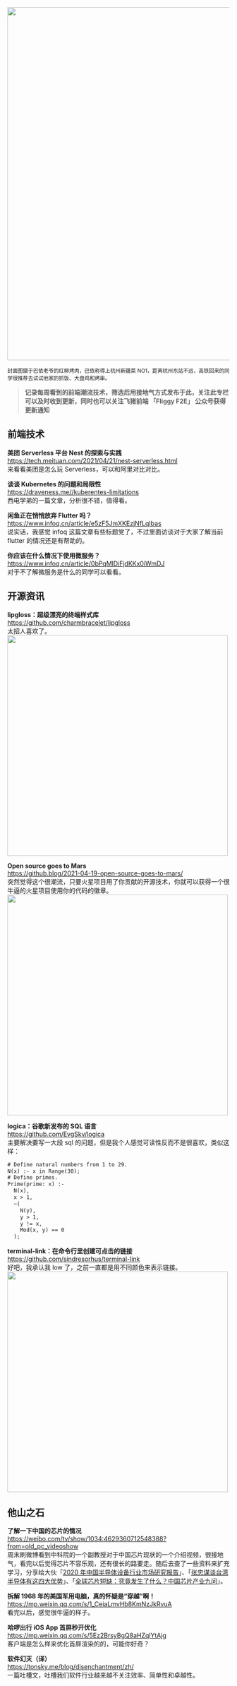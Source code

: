<img src=https://qpluspicture.oss-cn-beijing.aliyuncs.com/QCNGj5/IMG_4629.JPG width=800/>  

<small>封面图摄于巴依老爷的红柳烤肉，巴依称得上杭州新疆菜 NO1，距离杭州东站不远，高铁回来的同学很推荐去试试他家的抓饭、大盘鸡和烤串。</small>  

> **记录每周看到的前端潮流技术，筛选后用接地气方式发布于此，关注此专栏可以及时收到更新，同时也可以关注飞猪前端 「Fliggy F2E」 公众号获得更新通知**  

## 前端技术

**美团 Serverless 平台 Nest 的探索与实践**  
<https://tech.meituan.com/2021/04/21/nest-serverless.html>  
来看看美团是怎么玩 Serverless，可以和阿里对比对比。

**谈谈 Kubernetes 的问题和局限性**  
<https://draveness.me//kuberentes-limitations>  
西电学弟的一篇文章，分析很不错，值得看。

**闲鱼正在悄悄放弃 Flutter 吗？**  
<https://www.infoq.cn/article/e5zF5JmXKEzjNfLqIbas>  
说实话，我感觉 infoq 这篇文章有些标题党了，不过里面访谈对于大家了解当前 flutter 的情况还是有帮助的。

**你应该在什么情况下使用微服务？**  
<https://www.infoq.cn/article/0bPqMlDiFjdKKx0iWmDJ>  
对于不了解微服务是什么的同学可以看看。

## 开源资讯

**lipgloss：超级漂亮的终端样式库**  
<https://github.com/charmbracelet/lipgloss>  
太招人喜欢了。  
<img src=https://qpluspicture.oss-cn-beijing.aliyuncs.com/e5mRly/1.png width=500/>  

**Open source goes to Mars**  
<https://github.blog/2021-04-19-open-source-goes-to-mars/>  
突然觉得这个很潮流，只要火星项目用了你贡献的开源技术，你就可以获得一个很牛逼的火星项目使用你的代码的徽章。  
<img src=https://qpluspicture.oss-cn-beijing.aliyuncs.com/o3sHNt/mars2020achievement_blog.gif width=500/>  

**logica：谷歌新发布的 SQL 语言**  
<https://github.com/EvgSkv/logica>  
主要解决要写一大段 sql 的问题，但是我个人感觉可读性反而不是很喜欢，类似这样：

```txt
# Define natural numbers from 1 to 29.
N(x) :- x in Range(30);
# Define primes.
Prime(prime: x) :-
  N(x),
  x > 1,
  ~(
    N(y),
    y > 1,
    y != x,
    Mod(x, y) == 0
  );
```

**terminal-link：在命令行里创建可点击的链接**  
<https://github.com/sindresorhus/terminal-link>  
好吧，我承认我 low 了，之前一直都是用不同颜色来表示链接。  
<img src=https://qpluspicture.oss-cn-beijing.aliyuncs.com/VW0GMZ/screenshot.gif width=500/>  

## 他山之石

**了解一下中国的芯片的情况**  
<https://weibo.com/tv/show/1034:4629360712548388?from=old_pc_videoshow>  
周末刷微博看到中科院的一个副教授对于中国芯片现状的一个介绍视频，很接地气，看完以后觉得芯片不容乐观，还有很长的路要走。随后去查了一些资料来扩充学习，分享给大伙「[2020 年中国半导体设备行业市场研究报告](http://qccdata.qichacha.com/ReportData/PDF/e7e060f53cb3ba7bc9a65de299f5584b.pdf)」、「[张忠谋谈台湾半导体有这四大优势](https://udn.com/news/story/7240/5403906)」、「[全球芯片短缺：究竟发生了什么？中国芯片产业九问](http://www.coi.org.cn/article/y/gnxw/202102/20210203040424.shtml)」。

**拆解 1968 年的美国军用电脑，真的怀疑是“穿越”啊！**  
<https://mp.weixin.qq.com/s/1_CeiaLmvHb8KmNzJkRvuA>  
看完以后，感觉很牛逼的样子。

**哈啰出行 iOS App 首屏秒开优化**  
<https://mp.weixin.qq.com/s/5Ez2BrsyBgQ8aHZqlYtAjg>  
客户端是怎么样来优化首屏渲染的的，可能你好奇？

**软件幻灭（译）**  
<https://tonsky.me/blog/disenchantment/zh/>  
一篇吐槽文，吐槽我们软件行业越来越不关注效率、简单性和卓越性。
